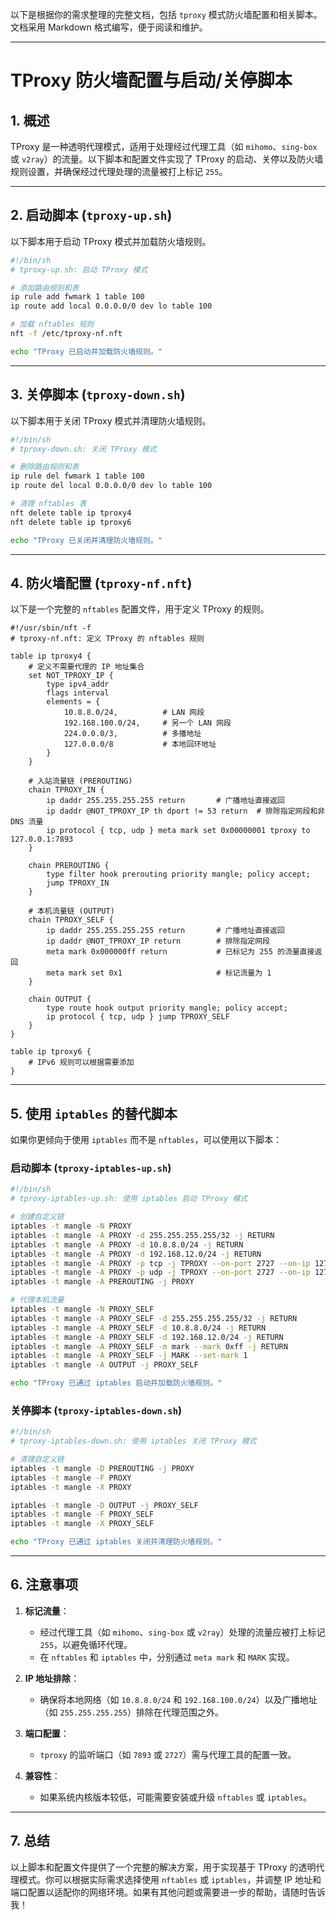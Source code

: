 以下是根据你的需求整理的完整文档，包括 `tproxy` 模式防火墙配置和相关脚本。文档采用 Markdown 格式编写，便于阅读和维护。

---

# **TProxy 防火墙配置与启动/关停脚本**

## **1. 概述**
TProxy 是一种透明代理模式，适用于处理经过代理工具（如 `mihomo`、`sing-box` 或 `v2ray`）的流量。以下脚本和配置文件实现了 TProxy 的启动、关停以及防火墙规则设置，并确保经过代理处理的流量被打上标记 `255`。

---

## **2. 启动脚本 (`tproxy-up.sh`)**

以下脚本用于启动 TProxy 模式并加载防火墙规则。

```sh
#!/bin/sh
# tproxy-up.sh: 启动 TProxy 模式

# 添加路由规则和表
ip rule add fwmark 1 table 100
ip route add local 0.0.0.0/0 dev lo table 100

# 加载 nftables 规则
nft -f /etc/tproxy-nf.nft

echo "TProxy 已启动并加载防火墙规则。"
```

---

## **3. 关停脚本 (`tproxy-down.sh`)**

以下脚本用于关闭 TProxy 模式并清理防火墙规则。

```sh
#!/bin/sh
# tproxy-down.sh: 关闭 TProxy 模式

# 删除路由规则和表
ip rule del fwmark 1 table 100
ip route del local 0.0.0.0/0 dev lo table 100

# 清理 nftables 表
nft delete table ip tproxy4
nft delete table ip tproxy6

echo "TProxy 已关闭并清理防火墙规则。"
```

---

## **4. 防火墙配置 (`tproxy-nf.nft`)**

以下是一个完整的 `nftables` 配置文件，用于定义 TProxy 的规则。

```nft
#!/usr/sbin/nft -f
# tproxy-nf.nft: 定义 TProxy 的 nftables 规则

table ip tproxy4 {
    # 定义不需要代理的 IP 地址集合
    set NOT_TPROXY_IP {
        type ipv4_addr
        flags interval
        elements = {
            10.8.8.0/24,          # LAN 网段
            192.168.100.0/24,     # 另一个 LAN 网段
            224.0.0.0/3,          # 多播地址
            127.0.0.0/8           # 本地回环地址
        }
    }

    # 入站流量链 (PREROUTING)
    chain TPROXY_IN {
        ip daddr 255.255.255.255 return       # 广播地址直接返回
        ip daddr @NOT_TPROXY_IP th dport != 53 return  # 排除指定网段和非 DNS 流量
        ip protocol { tcp, udp } meta mark set 0x00000001 tproxy to 127.0.0.1:7893
    }

    chain PREROUTING {
        type filter hook prerouting priority mangle; policy accept;
        jump TPROXY_IN
    }

    # 本机流量链 (OUTPUT)
    chain TPROXY_SELF {
        ip daddr 255.255.255.255 return       # 广播地址直接返回
        ip daddr @NOT_TPROXY_IP return        # 排除指定网段
        meta mark 0x000000ff return           # 已标记为 255 的流量直接返回
        meta mark set 0x1                     # 标记流量为 1
    }

    chain OUTPUT {
        type route hook output priority mangle; policy accept;
        ip protocol { tcp, udp } jump TPROXY_SELF
    }
}

table ip tproxy6 {
    # IPv6 规则可以根据需要添加
}
```

---

## **5. 使用 `iptables` 的替代脚本**

如果你更倾向于使用 `iptables` 而不是 `nftables`，可以使用以下脚本：

### **启动脚本 (`tproxy-iptables-up.sh`)**

```sh
#!/bin/sh
# tproxy-iptables-up.sh: 使用 iptables 启动 TProxy 模式

# 创建自定义链
iptables -t mangle -N PROXY
iptables -t mangle -A PROXY -d 255.255.255.255/32 -j RETURN
iptables -t mangle -A PROXY -d 10.8.8.0/24 -j RETURN
iptables -t mangle -A PROXY -d 192.168.12.0/24 -j RETURN
iptables -t mangle -A PROXY -p tcp -j TPROXY --on-port 2727 --on-ip 127.0.0.1 --tproxy-mark 1
iptables -t mangle -A PROXY -p udp -j TPROXY --on-port 2727 --on-ip 127.0.0.1 --tproxy-mark 1
iptables -t mangle -A PREROUTING -j PROXY

# 代理本机流量
iptables -t mangle -N PROXY_SELF
iptables -t mangle -A PROXY_SELF -d 255.255.255.255/32 -j RETURN
iptables -t mangle -A PROXY_SELF -d 10.8.8.0/24 -j RETURN
iptables -t mangle -A PROXY_SELF -d 192.168.12.0/24 -j RETURN
iptables -t mangle -A PROXY_SELF -m mark --mark 0xff -j RETURN
iptables -t mangle -A PROXY_SELF -j MARK --set-mark 1
iptables -t mangle -A OUTPUT -j PROXY_SELF

echo "TProxy 已通过 iptables 启动并加载防火墙规则。"
```

### **关停脚本 (`tproxy-iptables-down.sh`)**

```sh
#!/bin/sh
# tproxy-iptables-down.sh: 使用 iptables 关闭 TProxy 模式

# 清理自定义链
iptables -t mangle -D PREROUTING -j PROXY
iptables -t mangle -F PROXY
iptables -t mangle -X PROXY

iptables -t mangle -D OUTPUT -j PROXY_SELF
iptables -t mangle -F PROXY_SELF
iptables -t mangle -X PROXY_SELF

echo "TProxy 已通过 iptables 关闭并清理防火墙规则。"
```

---

## **6. 注意事项**

1. **标记流量**：
   - 经过代理工具（如 `mihomo`、`sing-box` 或 `v2ray`）处理的流量应被打上标记 `255`，以避免循环代理。
   - 在 `nftables` 和 `iptables` 中，分别通过 `meta mark` 和 `MARK` 实现。

2. **IP 地址排除**：
   - 确保将本地网络（如 `10.8.8.0/24` 和 `192.168.100.0/24`）以及广播地址（如 `255.255.255.255`）排除在代理范围之外。

3. **端口配置**：
   - `tproxy` 的监听端口（如 `7893` 或 `2727`）需与代理工具的配置一致。

4. **兼容性**：
   - 如果系统内核版本较低，可能需要安装或升级 `nftables` 或 `iptables`。

---

## **7. 总结**

以上脚本和配置文件提供了一个完整的解决方案，用于实现基于 TProxy 的透明代理模式。你可以根据实际需求选择使用 `nftables` 或 `iptables`，并调整 IP 地址和端口配置以适配你的网络环境。如果有其他问题或需要进一步的帮助，请随时告诉我！
